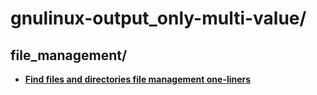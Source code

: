 
# gnulinux-output_only-multi-value/

## file_management/

* [**Find files and directories file management one-liners**](file_management/find-files-and-directories-file-management.one-liners)

